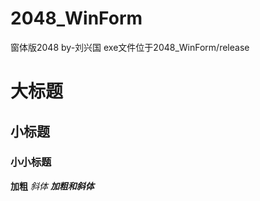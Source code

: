 # 2048_WinForm


窗体版2048   by-刘兴国
exe文件位于2048_WinForm/release

# 大标题
## 小标题
### 小小标题

**加粗**
*斜体*
***加粗和斜体***

